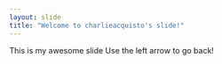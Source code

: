 ```yaml
---
layout: slide
title: "Welcome to charlieacquisto's slide!"
---
```

This is my awesome slide
Use the left arrow to go back!
